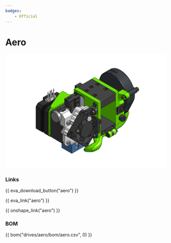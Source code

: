 ```yaml
---
badges:
    - Official
---
```

# Aero

![preview](assets/__ALL__.png)

### Links

{{ eva_download_button("aero") }}

{{ eva_link("aero") }}

{{ onshape_link("aero") }}

### BOM

{{ bom("drives/aero/bom/aero.csv", 0) }}


